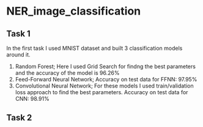 # NER_image_classification

## Task 1
In the first task I used MNIST dataset and built 3 classification models around it.
1) Random Forest;
   Here I used Grid Search for findng the best parameters and the accuracy of the model is 96.26%
3) Feed-Forward Neural Network;
   Accuracy on test data for FFNN: 97.95%
4) Convolutional Neural Network;
   For these models I used train/validation loss approach to find the best parameters.
   Accuracy on test data for CNN: 98.91%

## Task 2
   
   
